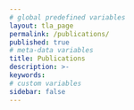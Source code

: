 ```yaml
---
# global predefined variables
layout: tla_page
permalink: /publications/
published: true
# meta-data variables
title: Publications
description: >-
keywords:
# custom variables
sidebar: false
---
```

